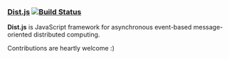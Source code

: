 ### [Dist.js](https://github.com/enaqx/dist) [![Build Status](https://travis-ci.org/enaqx/dist.svg?branch=master)](https://travis-ci.org/enaqx/dist)

**Dist.js** is JavaScript framework for  asynchronous event-based message-oriented distributed computing.   

Contributions are heartly welcome :)
